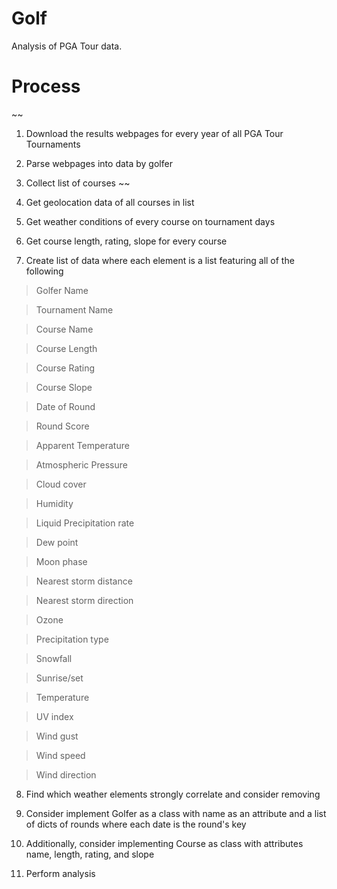 # Golf
Analysis of PGA Tour data.

# Process
~~
1. Download the results webpages for every year of all PGA Tour Tournaments

2. Parse webpages into data by golfer

3. Collect list of courses
~~
4. Get geolocation data of all courses in list

5. Get weather conditions of every course on tournament days

6. Get course length, rating, slope for every course

7. Create list of data where each element is a list featuring all of the following

> Golfer Name

> Tournament Name 

> Course Name

> Course Length

> Course Rating

> Course Slope

> Date of Round

> Round Score 

> Apparent Temperature

> Atmospheric Pressure

> Cloud cover

> Humidity

> Liquid Precipitation rate

> Dew point 

> Moon phase

> Nearest storm distance

> Nearest storm direction

> Ozone

> Precipitation type

> Snowfall

> Sunrise/set

> Temperature

> UV index

> Wind gust

> Wind speed

> Wind direction

8. Find which weather elements strongly correlate and consider removing

9. Consider implement Golfer as a class with name as an attribute and a list of dicts of rounds where each date is the round's key

10. Additionally, consider implementing Course as class with attributes name, length, rating, and slope

11. Perform analysis
